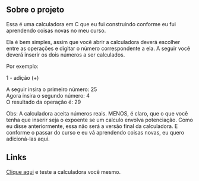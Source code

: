 <h2>Sobre o projeto</h2>
Essa é uma calculadora em C que eu fui construindo conforme eu fui aprendendo coisas novas no meu curso.

Ela é bem simples, assim que você abrir a calculadora deverá escolher entre as operações e digitar o número correspondente a ela. A seguir você deverá inserir os dois números a ser calculados.

Por exemplo: 

1 - adição (+)<br>

A seguir insira o primeiro número: 25<br>
Agora insira o segundo número: 4<br>
O resultado da operação é: 29<br>

Obs: A calculadora aceita números reais. MENOS, é claro, que o que você tenha que inserir seja o expoente se um calculo envolva potenciação.
Como eu disse anteriormente, essa não será a versão final da calculadora. E conforme o passar do curso e eu vá aprendendo coisas novas, eu quero adicioná-las aqui.

<h2>Links</h2>

<a href="https://replit.com/@marcos4lex/calculadora#main.c" target="_blank">Clique aqui</a> e teste a calculadora você mesmo.
